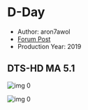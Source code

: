 # D-Day

* Author: aron7awol
* [Forum Post](https://www.avsforum.com/threads/bass-eq-for-filtered-movies.2995212/post-58322972)
* Production Year: 2019

## DTS-HD MA 5.1

![img 0](https://i.imgur.com/3p3jLJ1.jpg)

![img 0](https://i.imgur.com/9qyIgOu.jpg)

